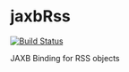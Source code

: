 # jaxbRss

[![Build Status](https://travis-ci.org/cainj13/jaxbRss.svg?branch=master)](https://travis-ci.org/cainj13/jaxbRss)

JAXB Binding for RSS objects

